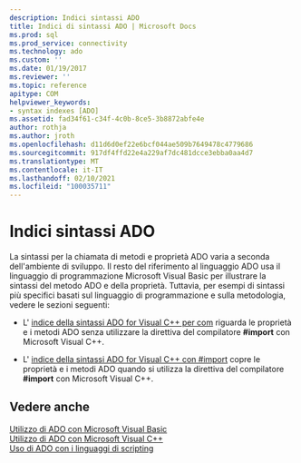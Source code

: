 ```yaml
---
description: Indici sintassi ADO
title: Indici di sintassi ADO | Microsoft Docs
ms.prod: sql
ms.prod_service: connectivity
ms.technology: ado
ms.custom: ''
ms.date: 01/19/2017
ms.reviewer: ''
ms.topic: reference
apitype: COM
helpviewer_keywords:
- syntax indexes [ADO]
ms.assetid: fad34f61-c34f-4c0b-8ce5-3b8872abfe4e
author: rothja
ms.author: jroth
ms.openlocfilehash: d11d6d0ef22e6bcf044ae509b7649478c4779686
ms.sourcegitcommit: 917df4ffd22e4a229af7dc481dcce3ebba0aa4d7
ms.translationtype: MT
ms.contentlocale: it-IT
ms.lasthandoff: 02/10/2021
ms.locfileid: "100035711"
---
```

# <a name="ado-syntax-indexes"></a>Indici sintassi ADO
La sintassi per la chiamata di metodi e proprietà ADO varia a seconda dell'ambiente di sviluppo. Il resto del riferimento al linguaggio ADO usa il linguaggio di programmazione Microsoft Visual Basic per illustrare la sintassi del metodo ADO e della proprietà. Tuttavia, per esempi di sintassi più specifici basati sul linguaggio di programmazione e sulla metodologia, vedere le sezioni seguenti:  
  
-   L' [indice della sintassi ADO for Visual C++ per com](./ado-for-visual-c-syntax-index-for-com.md) riguarda le proprietà e i metodi ADO senza utilizzare la direttiva del compilatore **#import** con Microsoft Visual C++.  
  
-   L' [indice della sintassi ADO for Visual C++ con #import](./ado-for-visual-c-syntax-index-with-sharpimport.md) copre le proprietà e i metodi ADO quando si utilizza la direttiva del compilatore **#import** con Microsoft Visual C++.  
  
## <a name="see-also"></a>Vedere anche  
 [Utilizzo di ADO con Microsoft Visual Basic](../../guide/appendixes/using-ado-with-microsoft-visual-basic.md)   
 [Utilizzo di ADO con Microsoft Visual C++](../../guide/appendixes/using-ado-with-microsoft-visual-c.md)   
 [Uso di ADO con i linguaggi di scripting](../../guide/appendixes/using-ado-with-scripting-languages.md)